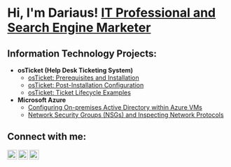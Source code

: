<h1>Hi, I'm Dariaus!
<a href="https://linkedin.com/in/DariausPhilson">IT Professional and Search Engine Marketer</a></h1>

<h2> Information Technology Projects:</h2>

- <b>osTicket (Help Desk Ticketing System)</b>
  - [osTicket: Prerequisites and Installation](https://github.com/DariausPhilson/osticket-prereqs)
  - [osTicket: Post-Installation Configuration](https://github.com/DariausPhilson/post-install-config)
  - [osTicket: Ticket Lifecycle Examples](https://github.com/DariausPhilson/ticket-lifecycle)
- <b>Microsoft Azure</b>
  - [Configuring On-premises Active Directory within Azure VMs](https://github.com/DariausPhilson/configure-ad)
  - [Network Security Groups (NSGs) and Inspecting Network Protocols](https://github.com/DariausPhilson/azure-network-protocols)

<h2>Connect with me:</h2>

[<img align="left" alt="DariausPhilson | Twitter" width="22px" src="https://cdn.jsdelivr.net/npm/simple-icons@v3/icons/twitter.svg" />][twitter]
[<img align="left" alt="DariausPhilson | LinkedIn" width="22px" src="https://cdn.jsdelivr.net/npm/simple-icons@v3/icons/linkedin.svg" />][linkedin]
[<img align="left" alt="DariausPhilson | Instagram" width="22px" src="https://cdn.jsdelivr.net/npm/simple-icons@v3/icons/instagram.svg" />][instagram]

[twitter]: https://twitter.com/dariausphilson
[instagram]: https://www.instagram.com/dariausphilson
[linkedin]: https://linkedin.com/in/DariausPhilson
